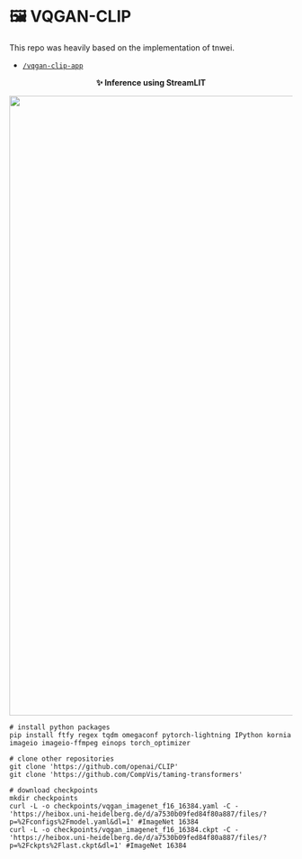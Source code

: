 # 🖼️ VQGAN-CLIP

This repo was heavily based on the implementation of tnwei.
- [`/vqgan-clip-app`](https://github.com/tnwei/vqgan-clip-app)

<p align='center'><b> ✨ Inference using StreamLIT </b></p> 
<p align='center'><img src='../asset/vqgan.gif?raw=1' width = '1100' ></p>

```
# install python packages
pip install ftfy regex tqdm omegaconf pytorch-lightning IPython kornia imageio imageio-ffmpeg einops torch_optimizer

# clone other repositories
git clone 'https://github.com/openai/CLIP'
git clone 'https://github.com/CompVis/taming-transformers'

# download checkpoints
mkdir checkpoints
curl -L -o checkpoints/vqgan_imagenet_f16_16384.yaml -C - 'https://heibox.uni-heidelberg.de/d/a7530b09fed84f80a887/files/?p=%2Fconfigs%2Fmodel.yaml&dl=1' #ImageNet 16384
curl -L -o checkpoints/vqgan_imagenet_f16_16384.ckpt -C - 'https://heibox.uni-heidelberg.de/d/a7530b09fed84f80a887/files/?p=%2Fckpts%2Flast.ckpt&dl=1' #ImageNet 16384
```

